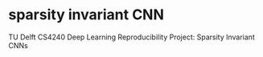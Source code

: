 # sparsity invariant CNN
TU Delft CS4240 Deep Learning Reproducibility Project: Sparsity Invariant CNNs


